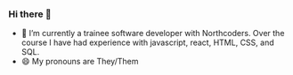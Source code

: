 ### Hi there 👋

- 🌱 I’m currently a trainee software developer with Northcoders. Over the course I have had experience with javascript, react, HTML, CSS, and SQL.
- 😄 My pronouns are They/Them

